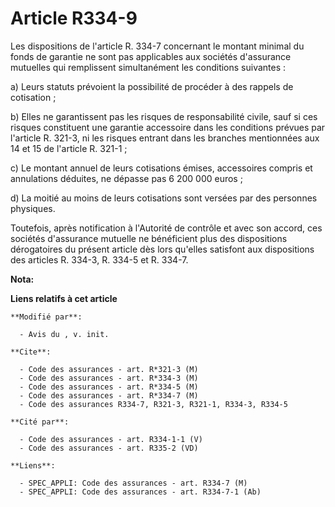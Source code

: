 # Article R334-9

Les dispositions de l'article R. 334-7 concernant le montant minimal du fonds de garantie ne sont pas applicables aux
sociétés d'assurance mutuelles qui remplissent simultanément les conditions suivantes :

a) Leurs statuts prévoient la possibilité de procéder à des rappels de cotisation ;

b) Elles ne garantissent pas les risques de responsabilité civile, sauf si ces risques constituent une garantie accessoire
dans les conditions prévues par l'article R. 321-3, ni les risques entrant dans les branches mentionnées aux 14 et 15 de
l'article R. 321-1 ;

c) Le montant annuel de leurs cotisations émises, accessoires compris et annulations déduites, ne dépasse pas 6 200 000
euros ;

d) La moitié au moins de leurs cotisations sont versées par des personnes physiques.

Toutefois, après notification à l'Autorité de contrôle et avec son accord, ces sociétés d'assurance mutuelle ne bénéficient
plus des dispositions dérogatoires du présent article dès lors qu'elles satisfont aux dispositions des articles R. 334-3, R.
334-5 et R. 334-7.

**Nota:**



**Liens relatifs à cet article**

	**Modifié par**:

	  - Avis du , v. init.

	**Cite**:

	  - Code des assurances - art. R*321-3 (M)
	  - Code des assurances - art. R*334-3 (M)
	  - Code des assurances - art. R*334-5 (M)
	  - Code des assurances - art. R*334-7 (M)
	  - Code des assurances R334-7, R321-3, R321-1, R334-3, R334-5

	**Cité par**:

	  - Code des assurances - art. R334-1-1 (V)
	  - Code des assurances - art. R335-2 (VD)

	**Liens**:

	  - SPEC_APPLI: Code des assurances - art. R334-7 (M)
	  - SPEC_APPLI: Code des assurances - art. R334-7-1 (Ab)
